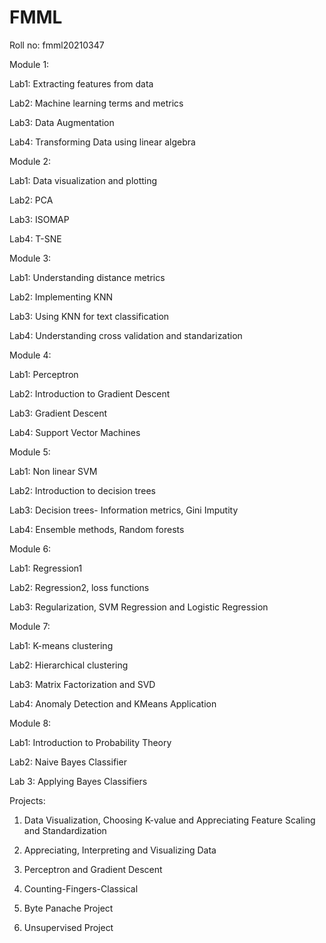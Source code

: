 # FMML 
Roll no: fmml20210347

Module 1:

Lab1: Extracting features from data

Lab2: Machine learning terms and metrics

Lab3: Data Augmentation

Lab4: Transforming Data using linear algebra 

Module 2: 

Lab1: Data visualization and plotting

Lab2: PCA

Lab3: ISOMAP

Lab4: T-SNE

Module 3: 

Lab1: Understanding distance metrics

Lab2: Implementing KNN

Lab3: Using KNN for text classification

Lab4: Understanding cross validation and standarization

Module 4:

Lab1: Perceptron

Lab2: Introduction to Gradient Descent

Lab3: Gradient Descent

Lab4: Support Vector Machines

Module 5:

Lab1: Non linear SVM

Lab2: Introduction to decision trees

Lab3: Decision trees- Information metrics, Gini Imputity

Lab4: Ensemble methods, Random forests

Module 6:

Lab1: Regression1

Lab2: Regression2, loss functions

Lab3: Regularization, SVM Regression and Logistic Regression

Module 7:

Lab1: K-means clustering

Lab2: Hierarchical clustering

Lab3: Matrix Factorization and SVD

Lab4: Anomaly Detection and KMeans Application

Module 8:

Lab1: Introduction to Probability Theory

Lab2: Naive Bayes Classifier

Lab 3: Applying Bayes Classifiers

Projects:
 
1. Data Visualization, Choosing K-value and Appreciating Feature Scaling and Standardization

2. Appreciating, Interpreting and Visualizing Data

3. Perceptron and Gradient Descent

4. Counting-Fingers-Classical

5. Byte Panache Project

6. Unsupervised Project
